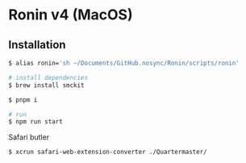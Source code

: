 # Ronin v4 (MacOS)

## Installation

```bash
$ alias ronin='sh ~/Documents/GitHub.nosync/Ronin/scripts/ronin'

# install dependencies
$ brew install smckit

$ pnpm i

# run
$ npm run start
```

Safari butler

```bash
$ xcrun safari-web-extension-converter ./Quartermaster/
```